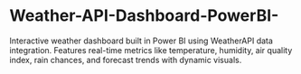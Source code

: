 # Weather-API-Dashboard-PowerBI-
Interactive weather dashboard built in Power BI using WeatherAPI data integration. Features real-time metrics like temperature, humidity, air quality index, rain chances, and forecast trends with dynamic visuals.

